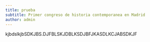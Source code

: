 ```yaml
---
title: prueba
subtitle: Primer congreso de historia contemporanea en Madrid
author: admin
---
```

<p>kjbdslkjbSDKJBS.DJFBLSKJDBLKSDJBFJKASDLKCJABSDKJF</p>
